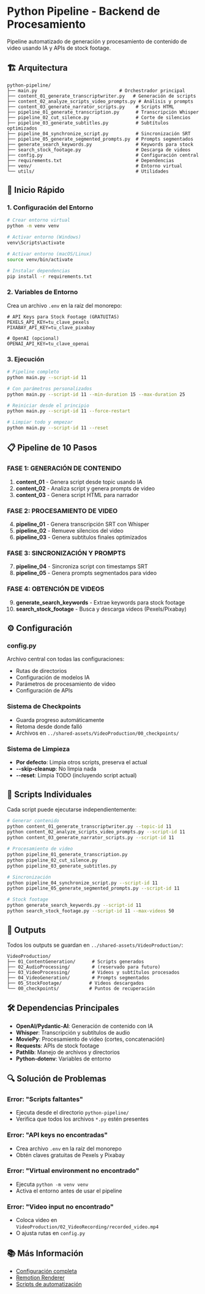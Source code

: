 # Python Pipeline - Backend de Procesamiento

Pipeline automatizado de generación y procesamiento de contenido de video usando IA y APIs de stock footage.

## 🏗️ Arquitectura

```
python-pipeline/
├── main.py                              # Orchestrador principal
├── content_01_generate_transcriptwriter.py   # Generación de scripts
├── content_02_analyze_scripts_video_prompts.py # Análisis y prompts
├── content_03_generate_narrator_scripts.py    # Scripts HTML
├── pipeline_01_generate_transcription.py      # Transcripción Whisper
├── pipeline_02_cut_silence.py                 # Corte de silencios
├── pipeline_03_generate_subtitles.py          # Subtítulos optimizados
├── pipeline_04_synchronize_script.py          # Sincronización SRT
├── pipeline_05_generate_segmented_prompts.py  # Prompts segmentados
├── generate_search_keywords.py                # Keywords para stock
├── search_stock_footage.py                    # Descarga de videos
├── config.py                                  # Configuración central
├── requirements.txt                           # Dependencias
├── venv/                                      # Entorno virtual
└── utils/                                     # Utilidades
```

## 🚀 Inicio Rápido

### 1. Configuración del Entorno

```bash
# Crear entorno virtual
python -m venv venv

# Activar entorno (Windows)
venv\Scripts\activate

# Activar entorno (macOS/Linux)
source venv/bin/activate

# Instalar dependencias
pip install -r requirements.txt
```

### 2. Variables de Entorno

Crea un archivo `.env` en la raíz del monorepo:

```env
# API Keys para Stock Footage (GRATUITAS)
PEXELS_API_KEY=tu_clave_pexels
PIXABAY_API_KEY=tu_clave_pixabay

# OpenAI (opcional)
OPENAI_API_KEY=tu_clave_openai
```

### 3. Ejecución

```bash
# Pipeline completo
python main.py --script-id 11

# Con parámetros personalizados
python main.py --script-id 11 --min-duration 15 --max-duration 25

# Reiniciar desde el principio
python main.py --script-id 11 --force-restart

# Limpiar todo y empezar
python main.py --script-id 11 --reset
```

## 📋 Pipeline de 10 Pasos

### FASE 1: GENERACIÓN DE CONTENIDO
1. **content_01** - Genera script desde topic usando IA
2. **content_02** - Analiza script y genera prompts de video
3. **content_03** - Genera script HTML para narrador

### FASE 2: PROCESAMIENTO DE VIDEO  
4. **pipeline_01** - Genera transcripción SRT con Whisper
5. **pipeline_02** - Remueve silencios del video
6. **pipeline_03** - Genera subtítulos finales optimizados

### FASE 3: SINCRONIZACIÓN Y PROMPTS
7. **pipeline_04** - Sincroniza script con timestamps SRT
8. **pipeline_05** - Genera prompts segmentados para video

### FASE 4: OBTENCIÓN DE VIDEOS
9. **generate_search_keywords** - Extrae keywords para stock footage
10. **search_stock_footage** - Busca y descarga videos (Pexels/Pixabay)

## ⚙️ Configuración

### config.py
Archivo central con todas las configuraciones:
- Rutas de directorios
- Configuración de modelos IA
- Parámetros de procesamiento de video
- Configuración de APIs

### Sistema de Checkpoints
- Guarda progreso automáticamente
- Retoma desde donde falló
- Archivos en `../shared-assets/VideoProduction/00_checkpoints/`

### Sistema de Limpieza
- **Por defecto**: Limpia otros scripts, preserva el actual
- **--skip-cleanup**: No limpia nada
- **--reset**: Limpia TODO (incluyendo script actual)

## 🔧 Scripts Individuales

Cada script puede ejecutarse independientemente:

```bash
# Generar contenido
python content_01_generate_transcriptwriter.py --topic-id 11
python content_02_analyze_scripts_video_prompts.py --script-id 11
python content_03_generate_narrator_scripts.py --script-id 11

# Procesamiento de video
python pipeline_01_generate_transcription.py
python pipeline_02_cut_silence.py
python pipeline_03_generate_subtitles.py

# Sincronización
python pipeline_04_synchronize_script.py --script-id 11
python pipeline_05_generate_segmented_prompts.py --script-id 11

# Stock footage
python generate_search_keywords.py --script-id 11
python search_stock_footage.py --script-id 11 --max-videos 50
```

## 📁 Outputs

Todos los outputs se guardan en `../shared-assets/VideoProduction/`:

```
VideoProduction/
├── 01_ContentGeneration/      # Scripts generados
├── 02_AudioProcessing/        # (reservado para futuro)
├── 03_VideoProcessing/        # Videos y subtítulos procesados
├── 04_VideoGeneration/        # Prompts segmentados
├── 05_StockFootage/          # Videos descargados
└── 00_checkpoints/           # Puntos de recuperación
```

## 🛠️ Dependencias Principales

- **OpenAI/Pydantic-AI**: Generación de contenido con IA
- **Whisper**: Transcripción y subtítulos de audio
- **MoviePy**: Procesamiento de video (cortes, concatenación)
- **Requests**: APIs de stock footage
- **Pathlib**: Manejo de archivos y directorios
- **Python-dotenv**: Variables de entorno

## 🔍 Solución de Problemas

### Error: "Scripts faltantes"
- Ejecuta desde el directorio `python-pipeline/`
- Verifica que todos los archivos `*.py` estén presentes

### Error: "API keys no encontradas"
- Crea archivo `.env` en la raíz del monorepo
- Obtén claves gratuitas de Pexels y Pixabay

### Error: "Virtual environment no encontrado"
- Ejecuta `python -m venv venv`
- Activa el entorno antes de usar el pipeline

### Error: "Video input no encontrado"
- Coloca video en `VideoProduction/02_VideoRecording/recorded_video.mp4`
- O ajusta rutas en `config.py`

## 📚 Más Información

- [Configuración completa](../README.md)
- [Remotion Renderer](../remotion-renderer/README.md)
- [Scripts de automatización](../scripts/)